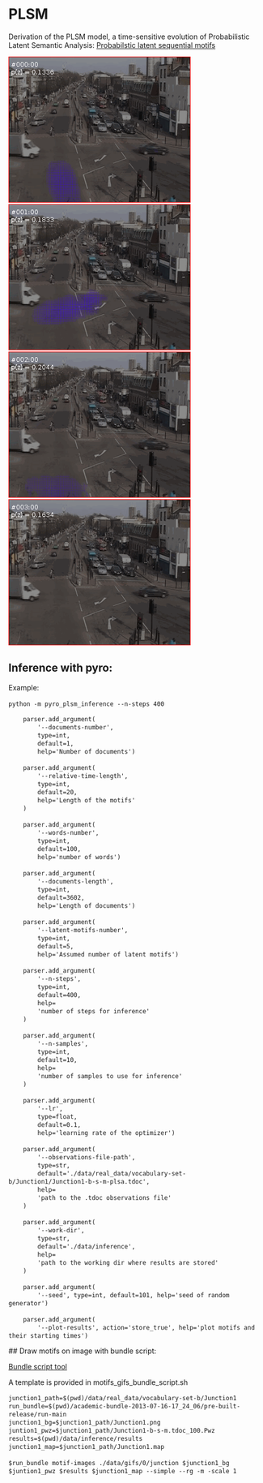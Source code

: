 # PLSM
Derivation of the PLSM model, a time-sensitive evolution of Probabilistic Latent Semantic Analysis: [Probabilstic latent sequential motifs](https://pdfs.semanticscholar.org/994c/8fbd9cb8d51356ed22ca93bbfbfb82e36f68.pdf)


![](gifs/0/junction-000.gif) 
![](gifs/0/junction-001.gif)
![](gifs/0/junction-002.gif)
![](gifs/0/junction-003.gif)



## Inference with pyro:

Example: 

`python -m pyro_plsm_inference --n-steps 400`


```
    parser.add_argument(
        '--documents-number',
        type=int,
        default=1,
        help='Number of documents')

    parser.add_argument(
        '--relative-time-length',
        type=int,
        default=20,
        help='Length of the motifs'
    )

    parser.add_argument(
        '--words-number',
        type=int,
        default=100,
        help='number of words')

    parser.add_argument(
        '--documents-length',
        type=int,
        default=3602,
        help='Length of documents')

    parser.add_argument(
        '--latent-motifs-number',
        type=int,
        default=5,
        help='Assumed number of latent motifs')

    parser.add_argument(
        '--n-steps',
        type=int,
        default=400,
        help=
        'number of steps for inference'
    )

    parser.add_argument(
        '--n-samples',
        type=int,
        default=10,
        help=
        'number of samples to use for inference'
    )

    parser.add_argument(
        '--lr',
        type=float,
        default=0.1,
        help='learning rate of the optimizer')

    parser.add_argument(
        '--observations-file-path',
        type=str,
        default='./data/real_data/vocabulary-set-b/Junction1/Junction1-b-s-m-plsa.tdoc',
        help=
        'path to the .tdoc observations file'
    )

    parser.add_argument(
        '--work-dir',
        type=str,
        default='./data/inference',
        help=
        'path to the working dir where results are stored'
    )

    parser.add_argument(
        '--seed', type=int, default=101, help='seed of random generator')

    parser.add_argument(
        '--plot-results', action='store_true', help='plot motifs and their starting times')
```

## Draw motifs on image with bundle script:

[Bundle script tool](https://dl.heeere.com/preacademic-bundle-2013-07-16-17_24_06.tgz)

A template is provided in motifs_gifs_bundle_script.sh

```
junction1_path=$(pwd)/data/real_data/vocabulary-set-b/Junction1
run_bundle=$(pwd)/academic-bundle-2013-07-16-17_24_06/pre-built-release/run-main
junction1_bg=$junction1_path/Junction1.png
juntion1_pwz=$junction1_path/Junction1-b-s-m.tdoc_100.Pwz
results=$(pwd)/data/inference/results
junction1_map=$junction1_path/Junction1.map

$run_bundle motif-images ./data/gifs/0/junction $junction1_bg $juntion1_pwz $results $junction1_map --simple --rg -m -scale 1
```
